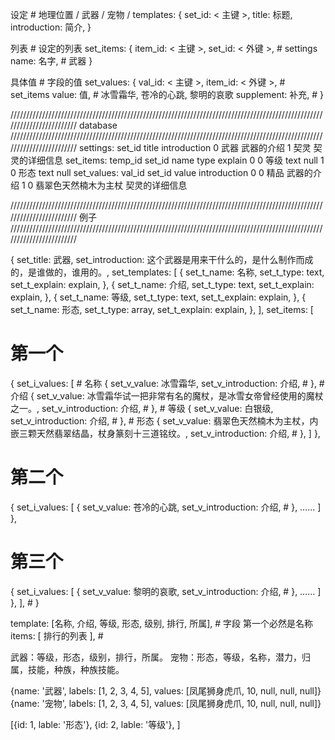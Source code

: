设定 # 地理位置 / 武器 / 宠物 /
templates:
{
  set_id:                       < 主键 >,
  title:                        标题,
  introduction:                 简介,
}

列表 # 设定的列表
set_items:
{
  item_id:                      < 主键 >,
  set_id:                       < 外键 >, # settings
  name:                         名字, # 武器
}

具体值 # 字段的值
set_values:
{
  val_id:                       < 主键 >,
  item_id:                      < 外键 >, # set_items
  value:                        值, # 冰雪霜华, 苍冷的心跳, 黎明的哀歌
  supplement:                   补充, #
}


////////////////////////////////////////////////////////////////////////////////////////////////////////////////////////
                                                    database
////////////////////////////////////////////////////////////////////////////////////////////////////////////////////////
settings:
set_id              title                 introduction
0                   武器                  武器的介绍
1                   契灵                  契灵的详细信息
set_items:
temp_id             set_id                name                          type                    explain
0                   0                     等级                          text                    null
1                   0                     形态                          text                    null
set_values:
val_id              set_id                value                         introduction
0                   0                     精品                          武器的介绍
1                   0                     翡翠色天然楠木为主杖          契灵的详细信息


////////////////////////////////////////////////////////////////////////////////////////////////////////////////////////
                                                    例子
////////////////////////////////////////////////////////////////////////////////////////////////////////////////////////



{
  set_title:              武器,
  set_introduction:       这个武器是用来干什么的，是什么制作而成的，是谁做的，谁用的。,
  set_templates:           [
    { set_t_name: 名称, set_t_type: text, set_t_explain: explain, },
    { set_t_name: 介绍, set_t_type: text, set_t_explain: explain, },
    { set_t_name: 等级, set_t_type: text, set_t_explain: explain, },
    { set_t_name: 形态, set_t_type: array, set_t_explain: explain, },
  ],
  set_items: [
   # 第一个
   {
      set_i_values:   [
        # 名称
        {
          set_v_value:              冰雪霜华,
          set_v_introduction:       介绍, #
        },
        # 介绍
        {
          set_v_value:              冰雪霜华试一把非常有名的魔杖，是冰雪女帝曾经使用的魔杖之一。,
          set_v_introduction:       介绍, #
        },
        # 等级
        {
          set_v_value:              白银级,
          set_v_introduction:       介绍, #
        },
        # 形态
        {
          set_v_value:              翡翠色天然楠木为主杖，内嵌三颗天然翡翠结晶，杖身篆刻十三道铭纹。,
          set_v_introduction:       介绍, #
        },
      ]
   },
   # 第二个
   {
      set_i_values:   [
        {
          set_v_value:              苍冷的心跳,
          set_v_introduction:       介绍, #
        },
        ……
      ]
   },
   # 第三个
   {
      set_i_values:   [
        {
          set_v_value:              黎明的哀歌,
          set_v_introduction:       介绍, #
        },
        ……
      ]
   },
  ], #
}


template:                     [名称, 介绍, 等级, 形态, 级别, 排行, 所属], # 字段 第一个必然是名称
items:                        [ 排行的列表 ], #


武器：等级，形态，级别，排行，所属。
宠物：形态，等级，名称，潜力，归属，技能，种族，种族技能。

{name: '武器', labels: [1, 2, 3, 4, 5], values: [凤尾狮身虎爪, 10, null, null, null]}
{name: '宠物', labels: [1, 2, 3, 4, 5], values: [凤尾狮身虎爪, 10, null, null, null]}

[{id: 1, lable: '形态'}, {id: 2, lable: '等级'}, ]